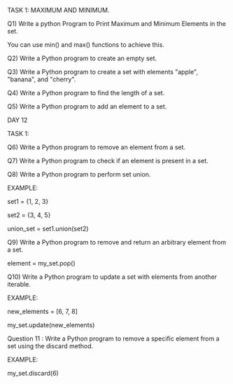 TASK 1: MAXIMUM AND MINIMUM.

Q1) Write a python Program to Print Maximum and Minimum Elements in the set.

   You can use min() and max() functions to achieve this.

Q2) Write a Python program to create an empty set.
     
Q3) Write a Python program to create a set with elements "apple", "banana", and "cherry".

Q4) Write a Python program to find the length of a set.
   
Q5) Write a Python program to add an element to a set.


DAY 12 

TASK 1:

Q6) Write a Python program to remove an element from a set.
      
Q7) Write a Python program to check if an element is present in a set.

Q8) Write a Python program to perform set union.

EXAMPLE:

set1 = {1, 2, 3}

set2 = {3, 4, 5}

union_set = set1.union(set2) 
      
Q9) Write a Python program to remove and return an arbitrary element from a set.

element = my_set.pop() 

Q10)   Write a Python program to update a set with elements from another iterable.

EXAMPLE:

new_elements = [6, 7, 8]

my_set.update(new_elements)

Question 11 : Write a Python program to remove a specific element from a set using the discard method.

EXAMPLE:

my_set.discard(6) 

    
